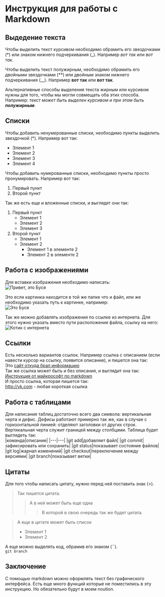# Инструкция для работы с Markdown

## Выдедение текста

Чтобы выделить текст курсивом необходимо обрамить его звездочками (*) или знаком нижнего подчеркивания (_). Например *вот так* или _вот так_.

Чтобы выделить текст полужирным, необходимо обрамить его двойными звездочками (**) или двойным знаком нижнего подчеркивания (__). Например **вот так** или __вот так__.

Альтернативные способы выделения текста жирным или курсивом нужны для того, чтобы мы могли совмещать оба этих способа. Например: _текст может быть выделен курсивом и при этом быть **полужирным**_.

## Списки
Чтобы добавить ненумерованные списки, необходимо пункты выделить звездочкой (*). Например вот так:
* Элемент 1
* Элемент 2
* Элемент 3
* Элемент 4

Чтобы добавить нумерованные списки, 
необходимо пункты просто пронумировать. Например вот так:
1. Первый пункт
2. Второй пункт

Так же есть еще и вложенные списки, и выглядят они так:  
1. Первый пункт
    * Элемент 1
    * Элемент 2
    * Элемент 3
2. Второй пункт 
    * Элемент 1
    * Элемент 2
        * Элемент 1 в элементе 2
        * Элемент 2 в элементе 2

## Работа с изображениями

Для вставки изображения необходимо написать:  
![Привет, это Буся](Буся.jpg)  

Это если картинка находится в той же папке что и файл, или же необходимо указать путь к картинке, например:  
![Это Буся](.\images\буся.png)

Так же можно добавлять изображения по ссылке из интернета. Для этого нужно указать вместо пути расположения файла, ссылку на него:  
![Котик с интернета](https://klike.net/uploads/posts/2019-06/1560329641_2.jpg "А еще у картинки может быть описание")

## Ссылки

Есть несколько вариантов ссылок. Например ссылка с описанием (если навести курсор на ссылку, появится описание), и пишется она так:  
Это [сайт откуда брал информацию](https://texterra.ru/blog/ischerpyvayushchaya-shpargalka-po-sintaksisu-razmetki-markdown-na-zametku-avtoram-veb-razrabotchikam.html?ysclid=l4x7vgpu1j981738089#h2-3 "просто какой то сайт с командами markdown")  
Так же ссылка может быть и без описания, и выглядит она так:  
[Инструкция от майкрософт по markdown](https://docs.microsoft.com/ru-ru/contribute/markdown-reference)   
И просто ссылка, которая пишется так:  
<http://vk.com> - любая короткая ссылка

## Работа с таблицами

Для написания таблиц достаточно всего два символа: вертикальная черта и дефис. Дефисы работают примерно так же, как в случае с горизонтальной линией: отделяют заголовки от других строк. Вертикальная черта служит границей между столбцами. Таблица будет выглядеть так:  
|команда|описание|
|---|---|
|git add|добавляет файл|
|git commit|зафиксировать или сохранить|
|git status|показывает состояние файлов|
|git log|жарнал изменений|
|git checkout|переключение между версиями|
|git branch|показывает ветки|  


## Цитаты

Для того чтобы написать цитату, нужно перед ней поставить знак (>).
> Так пишется цитата.
>> А в ней может быть еще одна
>>> В которой в свою очередь так же будет цитата.

> А еще в цитате может быть список
> * Элемент 1
> * Элемент 2

А еще можно выделять код, обрамив его знаком (``).  
`git branch`

## Заключение
С помощью markdown можно оформлять текст без графического интерфейса. Есть еще много функций которые не поместились в эту инструкцию. Но обязательно будут в моем noution.